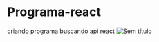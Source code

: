# Programa-react
 criando programa buscando api react
 ![Sem título](https://github.com/user-attachments/assets/2efd351d-7269-47b7-aaa4-ae3ab9314825)
